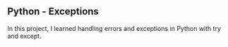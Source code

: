 ## Python - Exceptions

In this project, I learned handling errors and exceptions in Python with try and except.
